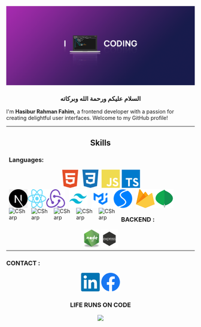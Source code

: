 <img src="./codee.png" />

  <h3 align="center">السلام عليكم ورحمة الله وبركاته</h3>
  
I'm **Hasibur Rahman Fahim**, a frontend developer with a passion for creating delightful user interfaces. Welcome to my GitHub profile!

 
  <table><tr><td valign="top" width="33%">

   <h2 align="center"> Skills </h2>

### Languages:
 <div align="center">  
    <img alt="HTML" height="50"  src="./html2.svg" />
    <img alt="HTML"  height="50" src="./css2.svg" />
    <img alt="JavaScript"  height="50"  src="./js2.svg" />
    <img alt="TypeScript"   height="50" src="./ts2.svg" />
    
</div>



 
  <img align="left" alt="CSharp"  height="50" width="50px"  src="./nextjs.png" />
  <img align="left" alt="CSharp"  height="50" width="50px" src="./react.png" />
  <img align="left" alt="CSharp"   height="50" width="50px" style="padding-right:10px;" src="./redux.png" />
  <img align="left" alt="CSharp"  height="50" width="50px" style="padding-right:10px;" src="./tailwind.png" />
  <img align="left" alt="CSharp"  height="50" width="50px" style="padding-right:10px;" src="./mui.png" />
  <img align="left" alt="CSharp"  height="50" width="50px" style="padding-right:10px;" src="./swiper.svg" />
  <img align="left" alt="CSharp"  height="50" width="50px"   src="./Firebase.png" />
  <img align="left" alt="CSharp"  height="50" width="50px" style="padding-right:10px;" src="./mongodb.png" />
  <img align="left" alt="CSharp"  height="50" width="50px" style="padding-right:10px;" src="./" />
  <img align="left" alt="CSharp"  height="50" width="50px" style="padding-right:10px;" src="./" />
  <img align="left" alt="CSharp"  height="50" width="50px" style="padding-right:10px;" src="./" />
  <img align="left" alt="CSharp"  height="50" width="50px" style="padding-right:10px;" src="./" />
  <img align="left" alt="CSharp"  height="50" width="50px" style="padding-right:10px;" src="./" />
    
 







 
<br/><br/>

 
   


### BACKEND :
 <div align="center">  
    <img alt="NODEJS" height="50"  src="./node-js.png" />
    <img alt="EXPRESS"  height="50" src="./express.png" />
</div>


</td></tr></table>  







### CONTACT :
 <div align="center">  
    <img alt="linkend" height="50"  src="./linkedin.jpg" />
    <img alt="FACEBOON"  height="50" src="./facebook.png" />
</div>
  <h3 align="center">LIFE RUNS ON CODE </h3>
  

 

  <p align="center">
    <img src="https://capsule-render.vercel.app/api?type=waving&color=gradient&height=100&section=footer"/>
<!--      <img src="./footer.svg"/> -->
</p>


<!-- <img margin="margin-auto" src="./68747470733a2f2f63617073756c652d72656e6465722e76657263656c2e6170702f6170693f747970653d776176696e6726636f6c6f723d6772616469656e74266865696768743d3130302673656374696f6e3d666f6f746572.svg" /> -->

